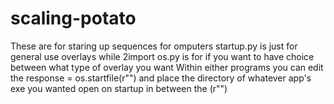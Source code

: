 # scaling-potato
These are for staring up sequences for omputers
startup.py is just for general use overlays while 2import os.py is for if you want to have choice between what type of overlay you want
Within either programs you can edit the response = os.startfile(r"") and place the directory of whatever app's exe you wanted open on startup in between the (r"")
